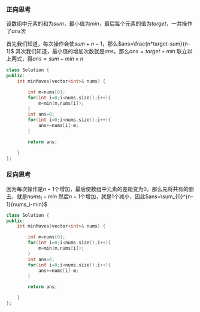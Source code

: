 
### 正向思考

设数组中元素的和为$sum$，最小值为$min$，最后每个元素的值为$target$，一共操作了$ans$次

首先我们知道，每次操作会使$sum+ n-1$，那么$ans=\frac{n*target-sum}{n-1}$
其次我们知道，最小值的增加次数就是$ans$，那么$ans=target+min$
联立以上两式，得$ans=sum-min\times n$

```c++
class Solution {
public:
    int minMoves(vector<int>& nums) {

        int m=nums[0];
        for(int i=0;i<nums.size();i++){
            m=min(m,nums[i]);
        }
        int ans=0;
        for(int i=0;i<nums.size();i++){
            ans+=nums[i]-m;
        }

        return ans;

    }
};
```


### 反向思考

因为每次操作是$n-1$个增加，最后使数组中元素的差距变为$0$，那么先将共有的删去，就是$nums_i-min$
然后$n-1$个增加，就是$1$个减小，因此$ans=\sum_{0}^{n-1}{nums_i-min}$

```c++
class Solution {
public:
    int minMoves(vector<int>& nums) {

        int m=nums[0];
        for(int i=0;i<nums.size();i++){
            m=min(m,nums[i]);
        }
        int ans=0;
        for(int i=0;i<nums.size();i++){
            ans+=nums[i]-m;
        }

        return ans;

    }
};
```